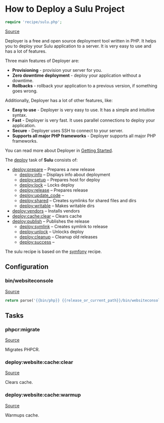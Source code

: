 <!-- DO NOT EDIT THIS FILE! -->
<!-- Instead edit recipe/sulu.php -->
<!-- Then run bin/docgen -->

# How to Deploy a Sulu Project

```php
require 'recipe/sulu.php';
```

[Source](/recipe/sulu.php)

Deployer is a free and open source deployment tool written in PHP. 
It helps you to deploy your Sulu application to a server. 
It is very easy to use and has a lot of features. 

Three main features of Deployer are:
- **Provisioning** - provision your server for you.
- **Zero downtime deployment** - deploy your application without a downtime.
- **Rollbacks** - rollback your application to a previous version, if something goes wrong.

Additionally, Deployer has a lot of other features, like:
- **Easy to use** - Deployer is very easy to use. It has a simple and intuitive syntax.
- **Fast** - Deployer is very fast. It uses parallel connections to deploy your application.
- **Secure** - Deployer uses SSH to connect to your server.
- **Supports all major PHP frameworks** - Deployer supports all major PHP frameworks.

You can read more about Deployer in [Getting Started](/docs/getting-started.md).

The [deploy](#deploy) task of **Sulu** consists of:
* [deploy:prepare](/docs/recipe/common.md#deployprepare) – Prepares a new release
  * [deploy:info](/docs/recipe/deploy/info.md#deployinfo) – Displays info about deployment
  * [deploy:setup](/docs/recipe/deploy/setup.md#deploysetup) – Prepares host for deploy
  * [deploy:lock](/docs/recipe/deploy/lock.md#deploylock) – Locks deploy
  * [deploy:release](/docs/recipe/deploy/release.md#deployrelease) – Prepares release
  * [deploy:update_code](/docs/recipe/shopware.md#deployupdate_code) – 
  * [deploy:shared](/docs/recipe/deploy/shared.md#deployshared) – Creates symlinks for shared files and dirs
  * [deploy:writable](/docs/recipe/deploy/writable.md#deploywritable) – Makes writable dirs
* [deploy:vendors](/docs/recipe/deploy/vendors.md#deployvendors) – Installs vendors
* [deploy:cache:clear](/docs/recipe/symfony.md#deploycacheclear) – Clears cache
* [deploy:publish](/docs/recipe/common.md#deploypublish) – Publishes the release
  * [deploy:symlink](/docs/recipe/deploy/symlink.md#deploysymlink) – Creates symlink to release
  * [deploy:unlock](/docs/recipe/deploy/lock.md#deployunlock) – Unlocks deploy
  * [deploy:cleanup](/docs/recipe/deploy/cleanup.md#deploycleanup) – Cleanup old releases
  * [deploy:success](/docs/recipe/common.md#deploysuccess) – 


The sulu recipe is based on the [symfony](/docs/recipe/symfony.md) recipe.

## Configuration
### bin/websiteconsole
[Source](https://github.com/deployphp/deployer/blob/master/recipe/sulu.php#L12)



```php title="Default value"
return parse('{{bin/php}} {{release_or_current_path}}/bin/websiteconsole --no-interaction');
```



## Tasks

### phpcr:migrate
[Source](https://github.com/deployphp/deployer/blob/master/recipe/sulu.php#L17)

Migrates PHPCR.




### deploy:website:cache:clear
[Source](https://github.com/deployphp/deployer/blob/master/recipe/sulu.php#L22)

Clears cache.




### deploy:website:cache:warmup
[Source](https://github.com/deployphp/deployer/blob/master/recipe/sulu.php#L27)

Warmups cache.




